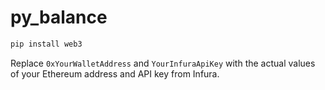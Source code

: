 # py_balance

```python
pip install web3
```
Replace `0xYourWalletAddress` and `YourInfuraApiKey` with the actual values of your Ethereum address and API key from Infura.

